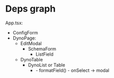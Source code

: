 # Deps graph

App.tsx:
- ConfigForm
- DynoPage:
  - EditModal
    - SchemaForm
      - ListField
  - DynoTable
    - DynoList or Table
      - <Row>
        - formatField()
        - onSelect -> modal
